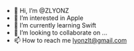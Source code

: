 - 👋 Hi, I’m @ZLYONZ
- 👀 I’m interested in Apple
- 🌱 I’m currently learning Swift
- 💞️ I’m looking to collaborate on ...
- 📫 How to reach me lyonzlt@gmail.com

<!---
ZLYONZ/ZLYONZ is a ✨ special ✨ repository because its `README.md` (this file) appears on your GitHub profile.
You can click the Preview link to take a look at your changes.
--->
